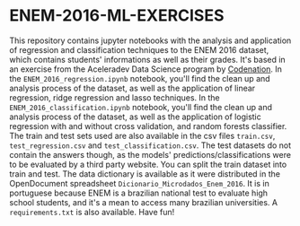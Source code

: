 # ENEM-2016-ML-EXERCISES
This repository contains jupyter notebooks with the analysis and application of regression and classification techniques to the ENEM 2016 dataset, which contains students' informations as well as their grades. It's based in an exercise from the Aceleradev Data Science program by [Codenation](www.codenation.com.br).
In the `ENEM_2016_regression.ipynb` notebook, you'll find the clean up and analysis process of the dataset, as well as the application of linear regression, ridge regression and lasso techniques.
In the `ENEM_2016_classification.ipynb` notebook, you'll find the clean up and analysis process of the dataset, as well as the application of logistic regression with and without cross validation, and random forests classifier.
The train and test sets used are also available in the csv files `train.csv`, `test_regression.csv` and `test_classification.csv`. The test datasets do not contain the answers though, as the models' predictions/classifications were to be evaluated by a third party website. You can split the train dataset into train and test.
The data dictionary is available as it were distributed in the OpenDocument spreadsheet `Dicionario_Microdados_Enem_2016`. It is in portuguese because ENEM is a brazilian national test to evaluate high school students, and it's a mean to access many brazilian universities.
A `requirements.txt` is also available. Have fun!
